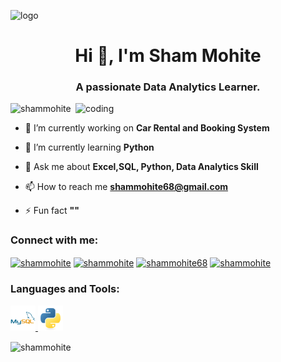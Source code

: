 ![logo](https://github.com/ShamMohite/ShamMohite/blob/main/Sham%20Mohite.png)
<h1 align="center">Hi 👋, I'm Sham Mohite</h1>
<h3 align="center">A passionate Data Analytics Learner.</h3>
<img align="right" alt="coding" width="400" src="https://camo.githubusercontent.com/cae12fddd9d6982901d82580bdf321d81fb299141098ca1c2d4891870827bf17/68747470733a2f2f6d69726f2e6d656469756d2e636f6d2f6d61782f313336302f302a37513379765349765f7430696f4a2d5a2e676966">

<p align="left"> <img src="https://komarev.com/ghpvc/?username=shammohite&label=Profile%20views&color=0e75b6&style=flat" alt="shammohite" /> </p>

- 🔭 I’m currently working on **Car Rental and Booking System**

- 🌱 I’m currently learning **Python**

- 💬 Ask me about **Excel,SQL, Python, Data Analytics Skill**

- 📫 How to reach me **shammohite68@gmail.com**

- ⚡ Fun fact **""**

<h3 align="left">Connect with me:</h3>
<p align="left">
<a href="https://linkedin.com/in/shammohite" target="blank"><img align="center" src="https://raw.githubusercontent.com/rahuldkjain/github-profile-readme-generator/master/src/images/icons/Social/linked-in-alt.svg" alt="shammohite" height="30" width="40" /></a>
<a href="https://kaggle.com/shammohite" target="blank"><img align="center" src="https://raw.githubusercontent.com/rahuldkjain/github-profile-readme-generator/master/src/images/icons/Social/kaggle.svg" alt="shammohite" height="30" width="40" /></a>
<a href="https://www.hackerrank.com/shammohite68" target="blank"><img align="center" src="https://raw.githubusercontent.com/rahuldkjain/github-profile-readme-generator/master/src/images/icons/Social/hackerrank.svg" alt="shammohite68" height="30" width="40" /></a>
<a href="https://www.leetcode.com/shammohite" target="blank"><img align="center" src="https://raw.githubusercontent.com/rahuldkjain/github-profile-readme-generator/master/src/images/icons/Social/leet-code.svg" alt="shammohite" height="30" width="40" /></a>
</p>

<h3 align="left">Languages and Tools:</h3>
<p align="left"> <a href="https://www.mysql.com/" target="_blank" rel="noreferrer"> <img src="https://raw.githubusercontent.com/devicons/devicon/master/icons/mysql/mysql-original-wordmark.svg" alt="mysql" width="40" height="40"/> </a> <a href="https://www.python.org" target="_blank" rel="noreferrer"> <img src="https://raw.githubusercontent.com/devicons/devicon/master/icons/python/python-original.svg" alt="python" width="40" height="40"/> </a> </p>

<p><img align="center" src="https://github-readme-stats.vercel.app/api/top-langs?username=shammohite&show_icons=true&locale=en&layout=compact" alt="shammohite" /></p>
